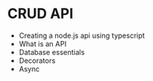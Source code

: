 # CRUD API

-   Creating a node.js api using typescript
-   What is an API
-   Database essentials
-   Decorators
-   Async

